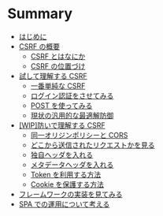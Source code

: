 # Summary

- [はじめに](intoroduction.md)
- [CSRF の概要](/concept-of-csrf.md)
  - [CSRF とはなにか](/concept-of-csrf_what-is-it.md)
  - [CSRF の位置づけ](/concept-of-csrf_position.md)
- [試して理解する CSRF](/try-csrf-attack.md)
  - [一番単純な CSRF](/simplest-csrf.md)
  - [ログイン認証をさせてみる](/simple-csrf-auth.md)
  - [POST を使ってみる](/simple-csrf-post.md)
  - [現状の汎用的な最適解防御](/guard-csrf-using-token.md)
- [[WIP]防いで理解する CSRF]()
  - [同一オリジンポリシーと CORS]()
  - [どこから送信されたリクエストかを見る]()
  - [独自ヘッダを入れる]()
  - [メタデータヘッダを入れる]()
  - [Token を利用する方法]()
  - [Cookie を保護する方法]()
- [フレームワークの実装を見てみる]()
- [SPA での運用について考える]()
